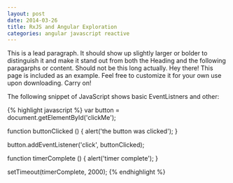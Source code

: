 ```yaml
---
layout: post
date: 2014-03-26
title: RxJS and Angular Exploration
categories: angular javascript reactive
---
```



  This is a lead paragraph.  It should show up slightly larger or bolder to distinguish it and make it stand out from both the Heading and the following paragarphs or content. Should not be this long actually. Hey there! This page is included as an example. Feel free to customize it for your own use upon downloading. Carry on!

The following snippet of JavaScript shows basic EventListners and other:

{% highlight javascript %}
var button = document.getElementById('clickMe');

function buttonClicked () {
  alert('the button was clicked');
}

button.addEventListener('click', buttonClicked);

function timerComplete () {
  alert('timer complete');
}

setTimeout(timerComplete, 2000);
{% endhighlight %}



